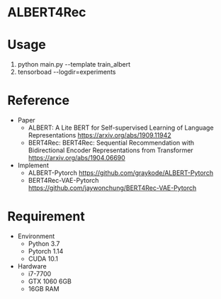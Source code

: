 # ALBERT4Rec

# Usage
   1. python main.py --template train_albert
   2. tensorboad --logdir=experiments
# Reference
* Paper
    * ALBERT: A Lite BERT for Self-supervised Learning of Language Representations https://arxiv.org/abs/1909.11942
    * BERT4Rec: BERT4Rec: Sequential Recommendation with Bidirectional Encoder Representations from Transformer https://arxiv.org/abs/1904.06690
* Implement
    * ALBERT-Pytorch https://github.com/graykode/ALBERT-Pytorch
    * BERT4Rec-VAE-Pytorch https://github.com/jaywonchung/BERT4Rec-VAE-Pytorch

# Requirement
* Environment
    * Python 3.7
    * Pytorch 1.14
    * CUDA 10.1
* Hardware
    * i7-7700
    * GTX 1060 6GB
    * 16GB RAM
